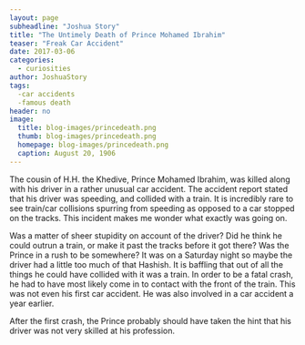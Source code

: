 ```yaml
---
layout: page
subheadline: "Joshua Story"
title: "The Untimely Death of Prince Mohamed Ibrahim"
teaser: "Freak Car Accident"
date: 2017-03-06
categories:
  - curiosities
author: JoshuaStory
tags:
  -car accidents
  -famous death
header: no
image:
  title: blog-images/princedeath.png  
  thumb: blog-images/princedeath.png
  homepage: blog-images/princedeath.png
  caption: August 20, 1906
---
```

The cousin of H.H. the Khedive, Prince Mohamed Ibrahim, was killed along with his driver in a rather unusual car accident. The accident report stated that his driver was speeding, and collided with a train. It is incredibly rare to see train/car collisions spurring from speeding as opposed to a car stopped on the tracks. This incident makes me wonder what exactly was going on.

Was a matter of sheer stupidity on account of the driver? Did he think he could outrun a train, or make it past the tracks before it got there? Was the Prince in a rush to be somewhere? It was on a Saturday night so maybe the driver had a little too much of that Hashish. It is baffling that out of all the things he could have collided with it was a train. In order to be a fatal crash, he had to have most likely come in to contact with the front of the train. This was not even his first car accident. He was also involved in a car accident a year earlier.

After the first crash, the Prince probably should have taken the hint that his driver was not very skilled at his profession.
